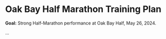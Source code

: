# Oak Bay Half Marathon Training Plan

**Goal:** Strong Half-Marathon performance at Oak Bay Half, May 26, 2024.

...
